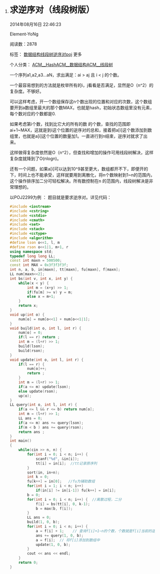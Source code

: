 1. # 求逆序对（线段树版）

   2014年08月16日 22:46:23

    

   Element-YoNg

    

   阅读数：2878

    

   标签： [数据结构](http://so.csdn.net/so/search/s.do?q=%E6%95%B0%E6%8D%AE%E7%BB%93%E6%9E%84&t=blog)[线段树](http://so.csdn.net/so/search/s.do?q=%E7%BA%BF%E6%AE%B5%E6%A0%91&t=blog)[逆序对](http://so.csdn.net/so/search/s.do?q=%E9%80%86%E5%BA%8F%E5%AF%B9&t=blog)[poj](http://so.csdn.net/so/search/s.do?q=poj&t=blog) 更多

   个人分类： [ACM__Hash](https://blog.csdn.net/u013923947/article/category/2488391)[ACM__数据结构](https://blog.csdn.net/u013923947/article/category/2312511)[ACM__线段树](https://blog.csdn.net/u013923947/article/category/2266559)

   一个序列a1,a2,a3...aN，求出满足：ai > aj 且 i < j 的个数。

   一个最容易想到的方法就是枚举所有的i，j看看是否满足，显然是O（n^2）的复杂度。不够好。

   可以这样考虑，开一个数组保存这n个数出现的位置和对应的次数，这个数组要开到a数组里最大的那个数MAX，也就是hash，初始状态数组里没有元素，每个数对应的个数都是0.

   如果考虑第i个数，找到比它大的所有的数 的个数，查找的范围即 ai+1~MAX，这就是到i这个位置的逆序对的总和，接着把a[i]这个数添加到数组里，也就是a[i]这个位置的数量加1。一直进行到n结束，逆序对就求了出来。

   这样做得复杂度依然是O（n^2），但查找和增加的操作可用线段树解决，这样复杂度就降到了O(nlogn)。

   还有一个问题，如果a[i]可以达到10^9甚至更大，数组都开不下，即便开的下，时间上也不能承受，这样就要用到离散化，将n个数映射到1~n的范围内，这个操作排序加二分可轻松解决。所有数控制在n 的范围内，线段树解决是非常理想的。

   以POJ2299为例 ： 题目就是要求逆序对。详见代码：

   ```c++
   #include <iostream>
   #include <cstring>
   #include <cstdio>
   #include <cmath>
   #include <set>
   #include <stack>
   #include <cctype>
   #include <algorithm>
   #define lson o<<1, l, m
   #define rson o<<1|1, m+1, r
   using namespace std;
   typedef long long LL;
   const int maxn = 500500;
   const int MAX = 0x3f3f3f3f;
   int n, a, b, in[maxn], tt[maxn], fu[maxn], f[maxn];
   LL num[maxn<<2];
   int bs(int v, int x, int y) {
       while(x < y) {
           int m = (x+y) >> 1;
           if(fu[m] >= v) y = m;
           else x = m+1;
       }
       return x;
   }
   void up(int o) {
       num[o] = num[o<<1] + num[o<<1|1];
   }
   void build(int o, int l, int r) {
       num[o] = 0;
       if(l == r) return ;
       int m = (l+r) >> 1;
       build(lson);
       build(rson);
   }
   void update(int o, int l, int r) {
       if(l == r) {
           num[o]++;
           return ;
       }
       int m = (l+r) >> 1;
       if(a <= m) update(lson);
       else update(rson);
       up(o);
   }
   LL query(int o, int l, int r) {
       if(a <= l && r <= b) return num[o];
       int m = (l+r) >> 1;
       LL ans = 0;
       if(a <= m) ans += query(lson);
       if(m < b ) ans += query(rson);
       return ans ;
   }
   int main()
   {
       while(cin >> n, n) {
           for(int i = 0; i < n; i++) {
               scanf("%d", &in[i]);
               tt[i] = in[i];  //tt记录原序列
           }
           sort(in, in+n);
           int k = 0;
           fu[k++] = in[0];   //fu为辅助数组
           for(int i = 1; i < n; i++)
               if(in[i] != in[i-1]) fu[k++] = in[i];
           b = 0;
           for(int i = 0; i < n; i++) {  //离散过程，二分
               f[i] = bs(tt[i], 0, k-1);
               b = max(b, f[i]);
           }
           LL ans = 0;
           build(1, 0, b);
           for(int i = 0; i < n; i++) {
               a = f[i] + 1;    // 查询f[i]+1~n的个数，个数就是f[i]当前的逆序对总数
               ans += query(1, 0, b);
               a = f[i];  // 将f[i]添加到数组中
               update(1, 0, b);
           }
           cout << ans << endl;
       }
       return 0;
   }
   
   ```

    